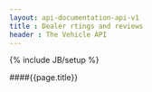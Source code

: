 ```yaml
---
layout: api-documentation-api-v1
title : Dealer rtings and reviews 
header : The Vehicle API
---
```

{% include JB/setup %}

####{{page.title}}
